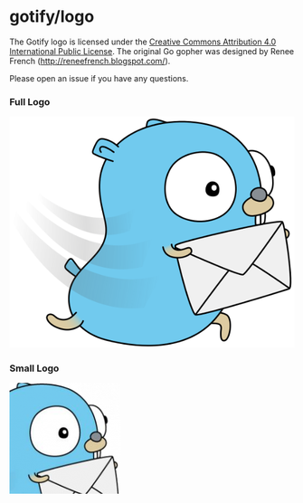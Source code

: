 # gotify/logo

The Gotify logo is licensed under the 
[Creative Commons Attribution 4.0 International Public License](http://creativecommons.org/licenses/by/4.0/).
The original Go gopher was designed by Renee French (http://reneefrench.blogspot.com/).

Please open an issue if you have any questions.

### Full Logo

[![Logo](gotify-logo.png)](gotify-logo.png)

### Small Logo

[![Logo Small](gotify-logo-small.png)](gotify-logo-small.png)
